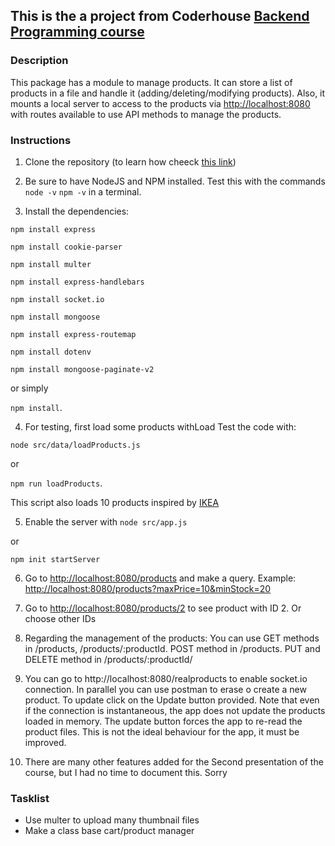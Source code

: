 ## This is the a project from Coderhouse [Backend Programming course ](http://https://www.coderhouse.es/online/programacion-backend "link")

### Description
This package has a module to manage products. It can store a list of products in a file and handle it (adding/deleting/modifying products). Also, it mounts a local server to access to the products via [http://localhost:8080](http://localhost:8080) with routes available to use API methods to manage the products.

### Instructions

1. Clone the repository (to learn how cheeck [this link](https://docs.github.com/en/desktop/contributing-and-collaborating-using-github-desktop/adding-and-cloning-repositories/cloning-and-forking-repositories-from-github-desktop))

2. Be sure to have NodeJS and NPM installed. Test this with the commands
	`node -v`
	`npm -v`
in a terminal.

3. Install the dependencies:

`npm install express`

`npm install cookie-parser`

`npm install multer`

`npm install express-handlebars`

`npm install socket.io`

`npm install mongoose`

`npm install express-routemap`

`npm install dotenv`

`npm install mongoose-paginate-v2`

or simply

`npm install`.

4. For testing, first load some products withLoad Test the code with:

`node src/data/loadProducts.js`

or

`npm run loadProducts`.

This script also loads 10 products inspired by [IKEA](https://www.ikea.com/ie/en/cat/kitchen-utensils-kt002/)


5. Enable the server with
`node src/app.js`

or 

`npm init startServer`


6. Go to [http://localhost:8080/products](http://localhost:8080/products) and make a query. Example: [http://localhost:8080/products?maxPrice=10&minStock=20](http://localhost:8080/products?maxPrice=10&minStock=20)

7. Go to [http://localhost:8080/products/2](http://localhost:8080/products/2) to see product with ID 2. Or choose other IDs

8. Regarding the management of the products: You can use GET methods in /products, /products/:productId. POST method in /products. PUT and DELETE method in  /products/:productId/

9. You can go to http://localhost:8080/realproducts to enable socket.io connection. In parallel you can use postman to erase o create a new product. To update click on the Update button provided. Note that even if the connection is instantaneous, the app does not update the products loaded in memory. The update button forces the app to re-read the product files. This is not the ideal behaviour for the app, it must be improved.

10. There are many other features added for the Second presentation of the course, but I had no time to document this. Sorry

### Tasklist

- Use multer to upload many thumbnail files
- Make a class base cart/product manager
